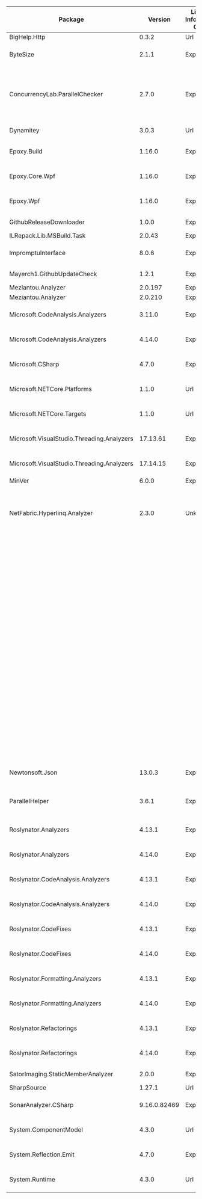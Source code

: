 | Package                                    | Version      | License Information Origin | License Expression                                              | License Url                                                     | Copyright                                                                                  | Authors                                           | Package Project Url                                          | Error                                                  | Error Context                                                                                         |
| ------------------------------------------ | ------------ | -------------------------- | --------------------------------------------------------------- | --------------------------------------------------------------- | ------------------------------------------------------------------------------------------ | ------------------------------------------------- | ------------------------------------------------------------ | ------------------------------------------------------ | ----------------------------------------------------------------------------------------------------- |
| BigHelp.Http                               | 0.3.2        | Url                        | https://opensource.org/licenses/MIT                             | https://opensource.org/licenses/MIT                             | Matheus Moreira                                                                            | Matheus Moreira                                   | https://github.com/mmoreira2000/BigHelp                      |                                                        |                                                                                                       |
| ByteSize                                   | 2.1.1        | Expression                 | MIT                                                             | https://licenses.nuget.org/MIT                                  | Copyright © Omar Khudeira 2013-2022                                                        | Omar Khudeira                                     | https://github.com/omar/ByteSize                             |                                                        |                                                                                                       |
| ConcurrencyLab.ParallelChecker             | 2.7.0        | Expression                 | MIT                                                             | https://licenses.nuget.org/MIT                                  | Copyright © 2017-2022 Prof. Dr. Luc Bläser, OST - Ostschweizer Fachhochschule, Switzerland | Prof. Dr. Luc Bläser                              | https://github.com/blaeser/parallelchecker                   |                                                        |                                                                                                       |
| Dynamitey                                  | 3.0.3        | Url                        | Apache-2.0                                                      | http://www.apache.org/licenses/LICENSE-2.0                      | Copyright 2017 Ekon Benefits                                                               | Dynamitey                                         | https://github.com/ekonbenefits/dynamitey                    |                                                        |                                                                                                       |
| Epoxy.Build                                | 1.16.0       | Expression                 | Apache-2.0                                                      | https://licenses.nuget.org/Apache-2.0                           | Copyright (c) Kouji Matsui                                                                 | Kouji Matsui (@kozy_kekyo, @kekyo@mastodon.cloud) | https://github.com/kekyo/Epoxy.git                           |                                                        |                                                                                                       |
| Epoxy.Core.Wpf                             | 1.16.0       | Expression                 | Apache-2.0                                                      | https://licenses.nuget.org/Apache-2.0                           | Copyright (c) Kouji Matsui                                                                 | Kouji Matsui (@kozy_kekyo, @kekyo@mastodon.cloud) | https://github.com/kekyo/Epoxy.git                           |                                                        |                                                                                                       |
| Epoxy.Wpf                                  | 1.16.0       | Expression                 | Apache-2.0                                                      | https://licenses.nuget.org/Apache-2.0                           | Copyright (c) Kouji Matsui                                                                 | Kouji Matsui (@kozy_kekyo, @kekyo@mastodon.cloud) | https://github.com/kekyo/Epoxy.git                           |                                                        |                                                                                                       |
| GithubReleaseDownloader                    | 1.0.0        | Expression                 | MIT                                                             | https://licenses.nuget.org/MIT                                  | Russell Camo 2023                                                                          | russkyc                                           | https://github.com/russkyc/github-release-downloader         |                                                        |                                                                                                       |
| ILRepack.Lib.MSBuild.Task                  | 2.0.43       | Expression                 | MIT                                                             | https://licenses.nuget.org/MIT                                  | RBSoft                                                                                     | RBSoft                                            | https://github.com/ravibpatel/ILRepack.Lib.MSBuild.Task      |                                                        |                                                                                                       |
| ImpromptuInterface                         | 8.0.6        | Expression                 | Apache-2.0                                                      | https://licenses.nuget.org/Apache-2.0                           | Copyright © Contributors 2010-2017                                                         | jbtule                                            | https://github.com/ekonbenefits/impromptu-interface          |                                                        |                                                                                                       |
| Mayerch1.GithubUpdateCheck                 | 1.2.1        | Expression                 | MIT                                                             | https://licenses.nuget.org/MIT                                  | (c) - Christian Mayer 2022                                                                 | Christian Mayer                                   | https://github.com/Mayerch1/GithubUpdateCheck                |                                                        |                                                                                                       |
| Meziantou.Analyzer                         | 2.0.197      | Expression                 | MIT                                                             | https://licenses.nuget.org/MIT                                  |                                                                                            | Meziantou                                         | https://github.com/meziantou/Meziantou.Analyzer              |                                                        |                                                                                                       |
| Meziantou.Analyzer                         | 2.0.210      | Expression                 | MIT                                                             | https://licenses.nuget.org/MIT                                  |                                                                                            | Meziantou                                         | https://github.com/meziantou/Meziantou.Analyzer              |                                                        |                                                                                                       |
| Microsoft.CodeAnalysis.Analyzers           | 3.11.0       | Expression                 | MIT                                                             | https://licenses.nuget.org/MIT                                  | © Microsoft Corporation. All rights reserved.                                              | Microsoft                                         | https://github.com/dotnet/roslyn-analyzers                   |                                                        |                                                                                                       |
| Microsoft.CodeAnalysis.Analyzers           | 4.14.0       | Expression                 | MIT                                                             | https://licenses.nuget.org/MIT                                  | © Microsoft Corporation. All rights reserved.                                              | Microsoft                                         | https://github.com/dotnet/roslyn                             |                                                        |                                                                                                       |
| Microsoft.CSharp                           | 4.7.0        | Expression                 | MIT                                                             | https://licenses.nuget.org/MIT                                  | © Microsoft Corporation. All rights reserved.                                              | Microsoft                                         | https://github.com/dotnet/corefx                             |                                                        |                                                                                                       |
| Microsoft.NETCore.Platforms                | 1.1.0        | Url                        | http://go.microsoft.com/fwlink/?LinkId=329770                   | http://go.microsoft.com/fwlink/?LinkId=329770                   | © Microsoft Corporation.  All rights reserved.                                             | Microsoft                                         | https://dot.net/                                             |                                                        |                                                                                                       |
| Microsoft.NETCore.Targets                  | 1.1.0        | Url                        | http://go.microsoft.com/fwlink/?LinkId=329770                   | http://go.microsoft.com/fwlink/?LinkId=329770                   | © Microsoft Corporation.  All rights reserved.                                             | Microsoft                                         | https://dot.net/                                             |                                                        |                                                                                                       |
| Microsoft.VisualStudio.Threading.Analyzers | 17.13.61     | Expression                 | MIT                                                             | https://licenses.nuget.org/MIT                                  | © Microsoft Corporation. All rights reserved.                                              | Microsoft                                         | https://microsoft.github.io/vs-threading/                    |                                                        |                                                                                                       |
| Microsoft.VisualStudio.Threading.Analyzers | 17.14.15     | Expression                 | MIT                                                             | https://licenses.nuget.org/MIT                                  | © Microsoft Corporation. All rights reserved.                                              | Microsoft                                         | https://microsoft.github.io/vs-threading/                    |                                                        |                                                                                                       |
| MinVer                                     | 6.0.0        | Expression                 | Apache-2.0                                                      | https://licenses.nuget.org/Apache-2.0                           |                                                                                            | MinVer                                            | https://github.com/adamralph/minver                          |                                                        |                                                                                                       |
| NetFabric.Hyperlinq.Analyzer               | 2.3.0        | Unknown                    |                                                                 | https://aka.ms/deprecateLicenseUrl                              | Copyright 2019-2023 Antao Almada                                                           | Antao Almada                                      |                                                              | Validation for licenses of type File not yet supported | D:\projects\ymm4plugins\YMM4ObjectListPlugin\libs\YmmeUtil\src\YmmeUtil.Bridge\YmmeUtil.Bridge.csproj |
|                                            |              |                            |                                                                 |                                                                 |                                                                                            |                                                   |                                                              | Validation for licenses of type File not yet supported | D:\projects\ymm4plugins\YMM4ObjectListPlugin\libs\YmmeUtil\src\YmmeUtil.Common\YmmeUtil.Common.csproj |
|                                            |              |                            |                                                                 |                                                                 |                                                                                            |                                                   |                                                              | Validation for licenses of type File not yet supported | D:\projects\ymm4plugins\YMM4ObjectListPlugin\libs\YmmeUtil\src\YmmeUtil.Common\YmmeUtil.Common.csproj |
|                                            |              |                            |                                                                 |                                                                 |                                                                                            |                                                   |                                                              | Validation for licenses of type File not yet supported | D:\projects\ymm4plugins\YMM4ObjectListPlugin\libs\YmmeUtil\src\YmmeUtil.Ymm4\YmmeUtil.Ymm4.csproj     |
|                                            |              |                            |                                                                 |                                                                 |                                                                                            |                                                   |                                                              | Validation for licenses of type File not yet supported | D:\projects\ymm4plugins\YMM4ObjectListPlugin\src\YMM4ObjectListPlugin\ObjectList.csproj               |
| Newtonsoft.Json                            | 13.0.3       | Expression                 | MIT                                                             | https://licenses.nuget.org/MIT                                  | Copyright © James Newton-King 2008                                                         | James Newton-King                                 | https://www.newtonsoft.com/json                              |                                                        |                                                                                                       |
| ParallelHelper                             | 3.6.1        | Expression                 | GPL-3.0-only                                                    | https://licenses.nuget.org/GPL-3.0-only                         | Copyright (C) 2022 - 2023  Christoph Amrein                                                | Christoph Amrein                                  | https://github.com/Concurrency-Lab/ParallelHelper            |                                                        |                                                                                                       |
| Roslynator.Analyzers                       | 4.13.1       | Expression                 | Apache-2.0                                                      | https://licenses.nuget.org/Apache-2.0                           | Copyright (c) 2016-2023 Josef Pihrt                                                        | Josef Pihrt                                       | https://github.com/dotnet/roslynator                         |                                                        |                                                                                                       |
| Roslynator.Analyzers                       | 4.14.0       | Expression                 | Apache-2.0                                                      | https://licenses.nuget.org/Apache-2.0                           | Copyright (c) 2016-2023 Josef Pihrt                                                        | Josef Pihrt                                       | https://github.com/dotnet/roslynator                         |                                                        |                                                                                                       |
| Roslynator.CodeAnalysis.Analyzers          | 4.13.1       | Expression                 | Apache-2.0                                                      | https://licenses.nuget.org/Apache-2.0                           | Copyright (c) 2016-2023 Josef Pihrt                                                        | Josef Pihrt                                       | https://github.com/dotnet/roslynator                         |                                                        |                                                                                                       |
| Roslynator.CodeAnalysis.Analyzers          | 4.14.0       | Expression                 | Apache-2.0                                                      | https://licenses.nuget.org/Apache-2.0                           | Copyright (c) 2016-2023 Josef Pihrt                                                        | Josef Pihrt                                       | https://github.com/dotnet/roslynator                         |                                                        |                                                                                                       |
| Roslynator.CodeFixes                       | 4.13.1       | Expression                 | Apache-2.0                                                      | https://licenses.nuget.org/Apache-2.0                           | Copyright (c) 2016-2024 Josef Pihrt                                                        | Josef Pihrt                                       | https://github.com/dotnet/roslynator                         |                                                        |                                                                                                       |
| Roslynator.CodeFixes                       | 4.14.0       | Expression                 | Apache-2.0                                                      | https://licenses.nuget.org/Apache-2.0                           | Copyright (c) 2016-2024 Josef Pihrt                                                        | Josef Pihrt                                       | https://github.com/dotnet/roslynator                         |                                                        |                                                                                                       |
| Roslynator.Formatting.Analyzers            | 4.13.1       | Expression                 | Apache-2.0                                                      | https://licenses.nuget.org/Apache-2.0                           | Copyright (c) 2016-2023 Josef Pihrt                                                        | Josef Pihrt                                       | https://github.com/dotnet/roslynator                         |                                                        |                                                                                                       |
| Roslynator.Formatting.Analyzers            | 4.14.0       | Expression                 | Apache-2.0                                                      | https://licenses.nuget.org/Apache-2.0                           | Copyright (c) 2016-2023 Josef Pihrt                                                        | Josef Pihrt                                       | https://github.com/dotnet/roslynator                         |                                                        |                                                                                                       |
| Roslynator.Refactorings                    | 4.13.1       | Expression                 | Apache-2.0                                                      | https://licenses.nuget.org/Apache-2.0                           | Copyright (c) 2016-2024 Josef Pihrt                                                        | Josef Pihrt                                       | https://github.com/dotnet/roslynator                         |                                                        |                                                                                                       |
| Roslynator.Refactorings                    | 4.14.0       | Expression                 | Apache-2.0                                                      | https://licenses.nuget.org/Apache-2.0                           | Copyright (c) 2016-2024 Josef Pihrt                                                        | Josef Pihrt                                       | https://github.com/dotnet/roslynator                         |                                                        |                                                                                                       |
| SatorImaging.StaticMemberAnalyzer          | 2.0.0        | Expression                 | MIT                                                             | https://licenses.nuget.org/MIT                                  | (c) 2024 Sator Imaging                                                                     | Sator Imaging                                     | https://x.com/sator_imaging                                  |                                                        |                                                                                                       |
| SharpSource                                | 1.27.1       | Url                        | https://github.com/Vannevelj/SharpSource/blob/master/LICENSE.md | https://github.com/Vannevelj/SharpSource/blob/master/LICENSE.md | Copyright                                                                                  | Jeroen Vannevel                                   | https://github.com/Vannevelj/SharpSource                     |                                                        |                                                                                                       |
| SonarAnalyzer.CSharp                       | 9.16.0.82469 | Expression                 | LGPL-3.0-only                                                   | https://licenses.nuget.org/LGPL-3.0-only                        | Copyright © 2015-2023 SonarSource SA                                                       | SonarSource                                       | https://redirect.sonarsource.com/doc/sonar-visualstudio.html |                                                        |                                                                                                       |
| System.ComponentModel                      | 4.3.0        | Url                        | http://go.microsoft.com/fwlink/?LinkId=329770                   | http://go.microsoft.com/fwlink/?LinkId=329770                   | © Microsoft Corporation.  All rights reserved.                                             | Microsoft                                         | https://dot.net/                                             |                                                        |                                                                                                       |
| System.Reflection.Emit                     | 4.7.0        | Expression                 | MIT                                                             | https://licenses.nuget.org/MIT                                  | © Microsoft Corporation. All rights reserved.                                              | Microsoft                                         | https://github.com/dotnet/corefx                             |                                                        |                                                                                                       |
| System.Runtime                             | 4.3.0        | Url                        | http://go.microsoft.com/fwlink/?LinkId=329770                   | http://go.microsoft.com/fwlink/?LinkId=329770                   | © Microsoft Corporation.  All rights reserved.                                             | Microsoft                                         | https://dot.net/                                             |                                                        |                                                                                                       |
